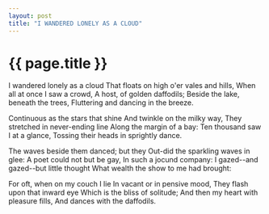 ```yaml
---
layout: post
title: "I WANDERED LONELY AS A CLOUD"
---
```


# {{ page.title }}


I wandered lonely as a cloud
That floats on high o'er vales and hills,
When all at once I saw a crowd,
A host, of golden daffodils;
Beside the lake, beneath the trees,
Fluttering and dancing in the breeze.


Continuous as the stars that shine
And twinkle on the milky way,
They stretched in never-ending line
Along the margin of a bay:
Ten thousand saw I at a glance,
Tossing their heads in sprightly dance.


The waves beside them danced; but they
Out-did the sparkling waves in glee:
A poet could not but be gay,
In such a jocund company:
I gazed--and gazed--but little thought
What wealth the show to me had brought:


For oft, when on my couch I lie
In vacant or in pensive mood,
They flash upon that inward eye
Which is the bliss of solitude;
And then my heart with pleasure fills,
And dances with the daffodils.
